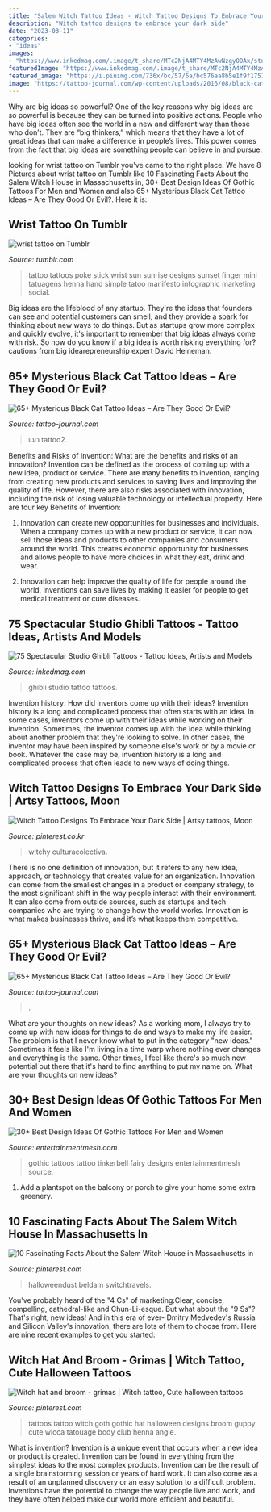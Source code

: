 ```yaml
---
title: "Salem Witch Tattoo Ideas - Witch Tattoo Designs To Embrace Your Dark Side"
description: "Witch tattoo designs to embrace your dark side"
date: "2023-03-11"
categories:
- "ideas"
images:
- "https://www.inkedmag.com/.image/t_share/MTc2NjA4MTY4MzAwNzgyODAx/studio-ghibli-fb.jpg"
featuredImage: "https://www.inkedmag.com/.image/t_share/MTc2NjA4MTY4MzAwNzgyODAx/studio-ghibli-fb.jpg"
featured_image: "https://i.pinimg.com/736x/bc/57/6a/bc576aa8b5e1f9f1751ef983ef34308d.jpg"
image: "https://tattoo-journal.com/wp-content/uploads/2016/08/black-cat-tattoo30-650x650.jpg"
---
```



Why are big ideas so powerful?
One of the key reasons why big ideas are so powerful is because they can be turned into positive actions. People who have big ideas often see the world in a new and different way than those who don’t. They are “big thinkers,” which means that they have a lot of great ideas that can make a difference in people’s lives. This power comes from the fact that big ideas are something people can believe in and pursue.

	

		
looking for wrist tattoo on Tumblr you've came to the right place. We have 8 Pictures about wrist tattoo on Tumblr like 10 Fascinating Facts About the Salem Witch House in Massachusetts in, 30+ Best Design Ideas Of Gothic Tattoos For Men and Women and also 65+ Mysterious Black Cat Tattoo Ideas – Are They Good Or Evil?. Here it is:
		
    
## Wrist Tattoo On Tumblr

<img loading=lazy src="https://66.media.tumblr.com/69c79de6c974435a34a89f89a4127471/tumblr_o2z9ldKx2H1ujscaeo1_500.jpg" onerror="this.onerror=null;this.src='https://tse4.mm.bing.net/th?id=OIP.8QU55VmAPRQVKY98vq9towHaKO&amp;pid=15.1';" alt="wrist tattoo on Tumblr">

_Source: tumblr.com_

>tattoo tattoos poke stick wrist sun sunrise designs sunset finger mini tatuagens henna hand simple tatoo manifesto infographic marketing social. 

	

Big ideas are the lifeblood of any startup. They're the ideas that founders can see and potential customers can smell, and they provide a spark for thinking about new ways to do things. But as startups grow more complex and quickly evolve, it's important to remember that big ideas always come with risk. So how do you know if a big idea is worth risking everything for? cautions from big idearepreneurship expert David Heineman.

    
## 65+ Mysterious Black Cat Tattoo Ideas – Are They Good Or Evil?

<img loading=lazy src="https://tattoo-journal.com/wp-content/uploads/2016/08/black-cat-tattoo2.jpg" onerror="this.onerror=null;this.src='https://tse2.mm.bing.net/th?id=OIP.TMsD-jaKJnmsznzzEXB9tQHaHa&amp;pid=15.1';" alt="65+ Mysterious Black Cat Tattoo Ideas – Are They Good Or Evil?">

_Source: tattoo-journal.com_

>แมว tattoo2. 

	

Benefits and Risks of Invention: What are the benefits and risks of an innovation?
Invention can be defined as the process of coming up with a new idea, product or service. There are many benefits to invention, ranging from creating new products and services to saving lives and improving the quality of life. However, there are also risks associated with innovation, including the risk of losing valuable technology or intellectual property. Here are four key Benefits of Invention: 
1) Innovation can create new opportunities for businesses and individuals. When a company comes up with a new product or service, it can now sell those ideas and products to other companies and consumers around the world. This creates economic opportunity for businesses and allows people to have more choices in what they eat, drink and wear. 

2) Innovation can help improve the quality of life for people around the world. Inventions can save lives by making it easier for people to get medical treatment or cure diseases.

    
## 75 Spectacular Studio Ghibli Tattoos - Tattoo Ideas, Artists And Models

<img loading=lazy src="https://www.inkedmag.com/.image/t_share/MTc2NjA4MTY4MzAwNzgyODAx/studio-ghibli-fb.jpg" onerror="this.onerror=null;this.src='https://tse4.mm.bing.net/th?id=OIP.vd9yNU2EbDjPKRnjGTTaTwHaD4&amp;pid=15.1';" alt="75 Spectacular Studio Ghibli Tattoos - Tattoo Ideas, Artists and Models">

_Source: inkedmag.com_

>ghibli studio tattoo tattoos. 

	

Invention history: How did inventors come up with their ideas?
Invention history is a long and complicated process that often starts with an idea. In some cases, inventors come up with their ideas while working on their invention. Sometimes, the inventor comes up with the idea while thinking about another problem that they're looking to solve. In other cases, the inventor may have been inspired by someone else's work or by a movie or book. Whatever the case may be, invention history is a long and complicated process that often leads to new ways of doing things.

    
## Witch Tattoo Designs To Embrace Your Dark Side | Artsy Tattoos, Moon

<img loading=lazy src="https://i.pinimg.com/736x/ba/9f/a9/ba9fa9b3f50850364001564aa089357f.jpg" onerror="this.onerror=null;this.src='https://tse3.mm.bing.net/th?id=OIP.Z71C7ZS82jUFyQmuQm91rAHaNL&amp;pid=15.1';" alt="Witch Tattoo Designs To Embrace Your Dark Side | Artsy tattoos, Moon">

_Source: pinterest.co.kr_

>witchy culturacolectiva. 

	

There is no one definition of innovation, but it refers to any new idea, approach, or technology that creates value for an organization. Innovation can come from the smallest changes in a product or company strategy, to the most significant shift in the way people interact with their environment. It can also come from outside sources, such as startups and tech companies who are trying to change how the world works. Innovation is what makes businesses thrive, and it’s what keeps them competitive.

    
## 65+ Mysterious Black Cat Tattoo Ideas – Are They Good Or Evil?

<img loading=lazy src="https://tattoo-journal.com/wp-content/uploads/2016/08/black-cat-tattoo30-650x650.jpg" onerror="this.onerror=null;this.src='https://tse4.mm.bing.net/th?id=OIP.iNcHlfUhqAoZZ6qkIDGziAHaHa&amp;pid=15.1';" alt="65+ Mysterious Black Cat Tattoo Ideas – Are They Good Or Evil?">

_Source: tattoo-journal.com_

>. 

	

What are your thoughts on new ideas?
As a working mom, I always try to come up with new ideas for things to do and ways to make my life easier. The problem is that I never know what to put in the category "new ideas." Sometimes it feels like I'm living in a time warp where nothing ever changes and everything is the same. Other times, I feel like there's so much new potential out there that it's hard to find anything to put my name on. What are your thoughts on new ideas?

    
## 30+ Best Design Ideas Of Gothic Tattoos For Men And Women

<img loading=lazy src="https://i2.wp.com/entertainmentmesh.com/wp-content/uploads/2015/10/Gothic-tinkerbell-tattoo-design.jpg" onerror="this.onerror=null;this.src='https://tse3.mm.bing.net/th?id=OIP.CQQbJnYd97FXtoyhzb3BmAHaJ4&amp;pid=15.1';" alt="30+ Best Design Ideas Of Gothic Tattoos For Men and Women">

_Source: entertainmentmesh.com_

>gothic tattoos tattoo tinkerbell fairy designs entertainmentmesh source. 

	

1. Add a plantspot on the balcony or porch to give your home some extra greenery.

    
## 10 Fascinating Facts About The Salem Witch House In Massachusetts In

<img loading=lazy src="https://i.pinimg.com/736x/bc/57/6a/bc576aa8b5e1f9f1751ef983ef34308d.jpg" onerror="this.onerror=null;this.src='https://tse4.mm.bing.net/th?id=OIP.EVQVxmuRtGRZPsJMJMYr_QHaLH&amp;pid=15.1';" alt="10 Fascinating Facts About the Salem Witch House in Massachusetts in">

_Source: pinterest.com_

>halloweendust beldam switchtravels. 

	

You've probably heard of the "4 Cs" of marketing:Clear, concise, compelling, cathedral-like and Chun-Li-esque. But what about the "9 Ss"? That's right, new ideas! And in this era of ever- Dmitry Medvedev's Russia and Silicon Valley's innovation, there are lots of them to choose from. Here are nine recent examples to get you started: 

    
## Witch Hat And Broom - Grimas | Witch Tattoo, Cute Halloween Tattoos

<img loading=lazy src="https://i.pinimg.com/736x/df/4d/7a/df4d7a457913c4bbf5dbcb8bfbee1bfa.jpg" onerror="this.onerror=null;this.src='https://tse1.mm.bing.net/th?id=OIP.CxJa_aa6nFIoTqrl68RCnAHaM5&amp;pid=15.1';" alt="Witch hat and broom - grimas | Witch tattoo, Cute halloween tattoos">

_Source: pinterest.com_

>tattoos tattoo witch goth gothic hat halloween designs broom guppy cute wicca tatouage body club henna angle. 

	

What is invention?
Invention is a unique event that occurs when a new idea or product is created. Invention can be found in everything from the simplest ideas to the most complex products. Invention can be the result of a single brainstorming session or years of hard work. It can also come as a result of an unplanned discovery or an easy solution to a difficult problem. Inventions have the potential to change the way people live and work, and they have often helped make our world more efficient and beautiful.

